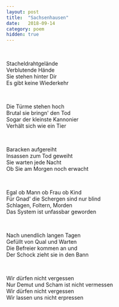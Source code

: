 ```yaml
---
layout: post
title:  "Sachsenhausen"
date:   2018-09-14 
category: poem
hidden: true
---
```


<p>&nbsp;</p>
Stacheldrahtgelände<br />
Verblutende Hände<br />
Sie stehen hinter Dir<br />
Es gibt keine Wiederkehr<br />
<p>&nbsp;</p>

Die Türme stehen hoch<br />
Brutal sie bringn' den Tod<br />
Sogar der kleinste Kannonier<br />
Verhält sich wie ein Tier<br />
<p>&nbsp;</p>

Baracken aufgereiht<br />
Insassen zum Tod geweiht<br />
Sie warten jede Nacht<br />
Ob Sie am Morgen noch erwacht<br />
<p>&nbsp;</p>

Egal ob Mann ob Frau ob Kind<br />
Für Gnad' die Schergen sind nur blind<br />
Schlagen, Foltern, Morden<br />
Das System ist unfassbar geworden<br />
<p>&nbsp;</p>

Nach unendlich langen Tagen<br />
Gefüllt von Qual und Warten<br />
Die Befreier kommen an und<br />
Der Schock zieht sie in den Bann<br />
<p>&nbsp;</p>

Wir dürfen nicht vergessen<br />
Nur Demut und Scham ist nicht vermessen<br />
Wir dürfen nicht vergessen<br />
Wir lassen uns nicht erpressen<br />